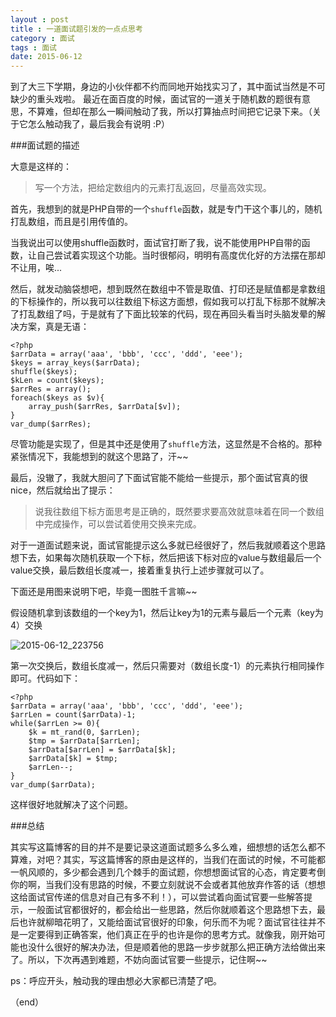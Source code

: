 ```yaml
---
layout : post
title : 一道面试题引发的一点点思考
category : 面试
tags : 面试
date: 2015-06-12
---
```

到了大三下学期，身边的小伙伴都不约而同地开始找实习了，其中面试当然是不可缺少的重头戏啦。
最近在面百度的时候，面试官的一道关于随机数的题很有意思，不算难，但却在那么一瞬间触动了我，所以打算抽点时间把它记录下来。（关于它怎么触动我了，最后我会有说明 :P）

<!--more-->

###面试题的描述

大意是这样的：

> 写一个方法，把给定数组内的元素打乱返回，尽量高效实现。

首先，我想到的就是PHP自带的一个`shuffle`函数，就是专门干这个事儿的，随机打乱数组，而且是引用传值的。

当我说出可以使用shuffle函数时，面试官打断了我，说不能使用PHP自带的函数，让自己尝试着实现这个功能。当时很郁闷，明明有高度优化好的方法摆在那却不让用，唉...

然后，就发动脑袋想吧，想到既然在数组中不管是取值、打印还是赋值都是拿数组的下标操作的，所以我可以往数组下标这方面想，假如我可以打乱下标那不就解决了打乱数组了吗，于是就有了下面比较笨的代码，现在再回头看当时头脑发晕的解决方案，真是无语：

	<?php
	$arrData = array('aaa', 'bbb', 'ccc', 'ddd', 'eee');
	$keys = array_keys($arrData);
	shuffle($keys);
	$kLen = count($keys);
	$arrRes = array();
	foreach($keys as $v){
	    array_push($arrRes, $arrData[$v]);
	}
	var_dump($arrRes);

尽管功能是实现了，但是其中还是使用了`shuffle`方法，这显然是不合格的。那种紧张情况下，我能想到的就这个思路了，汗~~

最后，没辙了，我就大胆问了下面试官能不能给一些提示，那个面试官真的很nice，然后就给出了提示：

> 说我往数组下标方面思考是正确的，既然要求要高效就意味着在同一个数组中完成操作，可以尝试着使用交换来完成。

对于一道面试题来说，面试官能提示这么多就已经很好了，然后我就顺着这个思路想下去，如果每次随机获取一个下标，然后把该下标对应的value与数组最后一个value交换，最后数组长度减一，接着重复执行上述步骤就可以了。

下面还是用图来说明下吧，毕竟一图胜千言嘛~~

假设随机拿到该数组的一个key为1，然后让key为1的元素与最后一个元素（key为4）交换

![2015-06-12_223756](https://ws3.sinaimg.cn/large/b09f1c9dly1g1vlz2msssj20mv07dt9b.jpg)

第一次交换后，数组长度减一，然后只需要对（数组长度-1）的元素执行相同操作即可。代码如下：

	<?php
	$arrData = array('aaa', 'bbb', 'ccc', 'ddd', 'eee');
	$arrLen = count($arrData)-1;
	while($arrLen >= 0){
    	$k = mt_rand(0, $arrLen);
    	$tmp = $arrData[$arrLen];
    	$arrData[$arrLen] = $arrData[$k];
    	$arrData[$k] = $tmp;
    	$arrLen--;
	}
	var_dump($arrData);

这样很好地就解决了这个问题。

###总结

其实写这篇博客的目的并不是要记录这道面试题多么多么难，细想想的话怎么都不算难，对吧？其实，写这篇博客的原由是这样的，当我们在面试的时候，不可能都一帆风顺的，多少都会遇到几个棘手的面试题，你想想面试官的心态，肯定要考倒你的啊，当我们没有思路的时候，不要立刻就说不会或者其他放弃作答的话（想想这给面试官传递的信息对自己有多不利！），可以尝试着向面试官要一些解答提示，一般面试官都很好的，都会给出一些思路，然后你就顺着这个思路想下去，最后也许就柳暗花明了，又能给面试官很好的印象，何乐而不为呢？面试官往往并不是一定要得到正确答案，他们真正在乎的也许是你的思考方式。就像我，刚开始可能也没什么很好的解决办法，但是顺着他的思路一步步就那么把正确方法给做出来了。所以，下次再遇到难题，不妨向面试官要一些提示，记住啊~~

ps：呼应开头，触动我的理由想必大家都已清楚了吧。

（end）